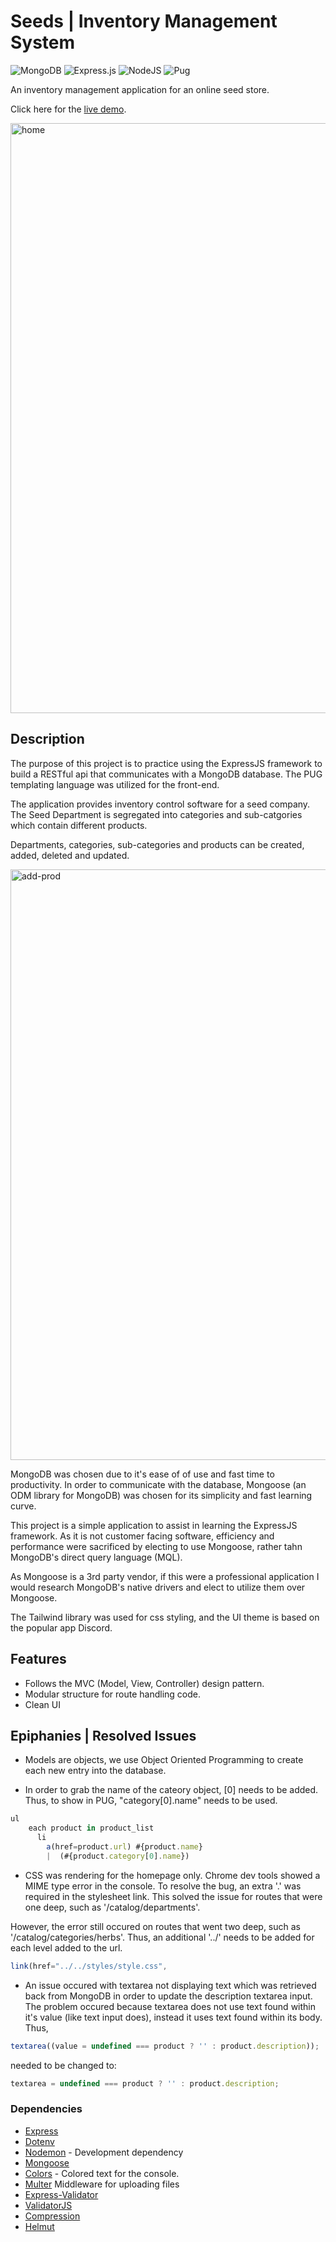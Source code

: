 # Seeds | Inventory Management System

![MongoDB](https://img.shields.io/badge/MongoDB-%234ea94b.svg?style=for-the-badge&logo=mongodb&logoColor=white) ![Express.js](https://img.shields.io/badge/express.js-%23404d59.svg?style=for-the-badge&logo=express&logoColor=%2361DAFB) ![NodeJS](https://img.shields.io/badge/node.js-6DA55F?style=for-the-badge&logo=node.js&logoColor=white) ![Pug](https://img.shields.io/badge/Pug-FFF?style=for-the-badge&logo=pug&logoColor=A86454)

An inventory management application for an online seed store.

Click here for the [live demo](https://seeds-inventory-catalog-production.up.railway.app/catalog).

<img width="944" alt="home" src="https://user-images.githubusercontent.com/66766688/167498047-e690028f-9bbc-4758-8e93-e2d970273f25.png">

## Description

The purpose of this project is to practice using the ExpressJS framework to build a RESTful api that communicates with a MongoDB database. The PUG templating language was utilized for the front-end.

The application provides inventory control software for a seed company. The Seed Department is segregated into categories and sub-catgories which contain different products.

Departments, categories, sub-categories and products can be created, added, deleted and updated.

<img width="945" alt="add-prod" src="https://user-images.githubusercontent.com/66766688/167498110-0f87c60f-8a62-4616-9fd2-b4d4e605505d.png">

MongoDB was chosen due to it's ease of of use and fast time to productivity. In order to communicate with the database, Mongoose (an ODM library for MongoDB) was chosen for its simplicity and fast learning curve.

This project is a simple application to assist in learning the ExpressJS framework. As it is not customer facing software, efficiency and performance were sacrificed by electing to use Mongoose, rather tahn MongoDB's direct query language (MQL).

As Mongoose is a 3rd party vendor, if this were a professional application I would research MongoDB's native drivers and elect to utilize them over Mongoose.

The Tailwind library was used for css styling, and the UI theme is based on the popular app Discord.

## Features

- Follows the MVC (Model, View, Controller) design pattern.
- Modular structure for route handling code.
- Clean UI

## Epiphanies | Resolved Issues

- Models are objects, we use Object Oriented Programming to create each new entry into the database.

- In order to grab the name of the cateory object, [0] needs to be added. Thus, to show in PUG, "category[0].name" needs to be used.

```js
ul
    each product in product_list
      li
        a(href=product.url) #{product.name}
        |  (#{product.category[0].name})
```

- CSS was rendering for the homepage only. Chrome dev tools showed a MIME type error in the console. To resolve the bug, an extra '.' was required in the stylesheet link. This solved the issue for routes that were one deep, such as '/catalog/departments'.

However, the error still occured on routes that went two deep, such as '/catalog/categories/herbs'. Thus, an additional '../' needs to be added for each level added to the url.

```js
link(href="../../styles/style.css",
```

- An issue occured with textarea not displaying text which was retrieved back from MongoDB in order to update the description textarea input. The problem occured because textarea does not use text found within it's value (like text input does), instead it uses text found within its body. Thus,

```js
textarea((value = undefined === product ? '' : product.description));
```

needed to be changed to:

```js
textarea = undefined === product ? '' : product.description;
```

### Dependencies

- [Express](https://expressjs.com/)
- [Dotenv](https://www.npmjs.com/package/dotenv)
- [Nodemon](https://nodemon.io/) - Development dependency
- [Mongoose](https://mongoosejs.com/)
- [Colors](https://www.npmjs.com/package/colors) - Colored text for the console.
- [Multer](https://github.com/expressjs/multer) Middleware for uploading files
- [Express-Validator](https://express-validator.github.io/docs/#basic-guide)
- [ValidatorJS](https://github.com/validatorjs/validator.js)
- [Compression](https://www.npmjs.com/package/compression)
- [Helmut](https://helmetjs.github.io/)

